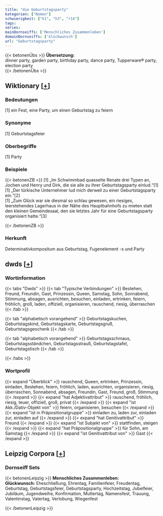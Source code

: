 ```yaml
---
title: "die Geburtstagsparty"
kategorien: ["Nomen"]
schwierigkeit: ["k1", "h3", "r14"]
tags:
series:
mainDornseiffs: ['Menschliches Zusammenleben']
domainDornseiffs: ['Glückwunsch']
url: "Geburtstagsparty"
---
```


{{< betonenÜbs >}}
**Übersetzung:**  
dinner party, garden party, birthday party, dance party, Tupperware® party, election party  
{{< /betonenÜbs >}}

## Wiktionary [[+](https://de.wiktionary.org/wiki/Geburtstagsparty)]

### Bedeutungen
[1] ein Fest, eine Party, um einen Geburtstag zu feiern  

### Synonyme
[1] Geburtstagsfeier  

### Oberbegriffe
[1] Party  

### Beispiele
{{< betonenZB >}}
[1] „Im Schwimmbad quasselte Renate drei Typen an, Jochen und Henry und Dirk, die sie alle zu ihrer Geburtstagsparty einlud.“[1]  
[1] „Der türkische Unternehmer lud mich derweil zu einer Geburtstagsparty ein.“[2]  
[1] „Zum Glück war sie diesmal so schlau gewesen, ein riesiges, leerstehendes Lagerhaus in der Nähe des Hauptbahnhofs zu mieten statt den kleinen Gemeindesaal, den sie letztes Jahr für eine Geburtstagsparty organisiert hatte.“[3]  

{{< /betonenZB >}}
### Herkunft
Determinativkompositum aus Geburtstag, Fugenelement -s und Party  



## dwds [[+](https://www.dwds.de/wb/Geburtstagsparty)]

### Wortinformation
{{< tabs "Dwds" >}}
{{< tab "Typische Verbindungen" >}}
Bestehen, Freund, Freundin, Gast, Prinzessin, Queen, Samstag, Sohn, Sonnabend, Stimmung, absagen, ausrichten, besuchen, einladen, ertrinken, feiern, fröhlich, groß, laden, offiziell, organisieren, rauschend, riesig, überraschen
{{< /tab >}}

{{< tab "alphabetisch vorangehend" >}}
Geburtstagskuchen, Geburtstagskind, Geburtstagskarte, Geburtstagsgruß, Geburtstagsgeschenk
{{< /tab >}}

{{< tab "alphabetisch vorangehend" >}}
Geburtstagsschmaus, Geburtstagsständchen, Geburtstagsstrauß, Geburtstagstafel, Geburtstagstisch
{{< /tab >}}

{{< /tabs >}}

### Wortprofil
{{< expand "Überblick" >}} rauschend, Queen, ertrinken, Prinzessin, einladen, Bestehen, feiern, fröhlich, laden, ausrichten, organisieren, riesig, überraschen, Sonnabend, absagen, Freundin, Gast, Freund, groß, Stimmung {{< /expand >}}
{{< expand "hat Adjektivattribut" >}} rauschend, fröhlich, riesig, teuer, offiziell, groß, privat {{< /expand >}}
{{< expand "ist Akk./Dativ-Objekt von" >}} feiern, organisieren, besuchen {{< /expand >}}
{{< expand "ist in Präpositionalgruppe" >}} einladen zu, laden zur, einladen zur, einladen auf {{< /expand >}}
{{< expand "hat Genitivattribut" >}} Freund {{< /expand >}}
{{< expand "ist Subjekt von" >}} stattfinden, steigen {{< /expand >}}
{{< expand "hat Präpositionalgruppe" >}} für Sohn, am Samstag {{< /expand >}}
{{< expand "ist Genitivattribut von" >}} Gast {{< /expand >}}

## Leipzig Corpora [[+](https://corpora.uni-leipzig.de/en/res?word=Geburtstagsparty&corpusId=deu_newscrawl-public_2018)]

### Dornseiff Sets
{{< betonenLeipzig >}}
**Menschliches Zusammenleben:**  
**Glückwunsch:** Eheschließung, Ehrentag, Familienfeier, Freudentag, Geburtstag, Geburtstagsfeier, Geburtstagsparty, Hochzeitstag, Jubelfeier, Jubiläum, Jugendweihe, Konfirmation, Muttertag, Namensfest, Trauung, Valentinstag, Vatertag, Verlobung, Wiegenfest  

{{< /betonenLeipzig >}}

